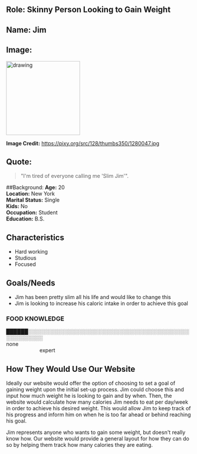 ## Role: Skinny Person Looking to Gain Weight

## Name: Jim

## Image: 

<img src="[drawing.jpg](https://pixy.org/src/128/thumbs350/1280047.jpg)" alt="drawing" width="200"/>

**Image Credit:** https://pixy.org/src/128/thumbs350/1280047.jpg

## Quote:
> "I'm tired of everyone calling me 'Slim Jim'".

##Background:
**Age:** 20<br> 
**Location:** New York<br> 
**Marital Status:** Single<br> 
**Kids:** No<br> 
**Occupation:** Student<br> 
**Education:** B.S.

## Characteristics
* Hard working
* Studious
* Focused

## Goals/Needs

* Jim has been pretty slim all his life and would like to change this
* Jim is looking to increase his caloric intake in order to achieve this goal


### FOOD KNOWLEDGE
██████░░░░░░░░░░░░░░░░░░░░░░░░░░░░░░░░░░░░░░░░░░░░░░░░░░░░░░<br> 
none                                                                                                                                              expert



## How They Would Use Our Website 
Ideally our website would offer the option of choosing to set a goal of gaining weight upon the initial set-up process. Jim could choose this and input how much weight he is looking to gain and by when. Then, the website would calculate how many calories Jim needs to eat per day/week in order to achieve his desired weight. This would allow Jim to keep track of his progress and inform him on when he is too far ahead or behind reaching his goal. 

Jim represents anyone who wants to gain some weight, but doesn't really know how. Our website would provide a general layout for how they can do so by helping them track how many calories they are eating. 
